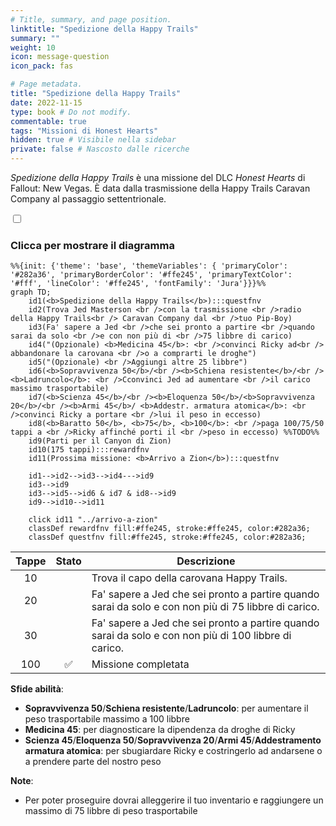 ```yaml
---
# Title, summary, and page position.
linktitle: "Spedizione della Happy Trails"
summary: ""
weight: 10
icon: message-question
icon_pack: fas

# Page metadata.
title: "Spedizione della Happy Trails"
date: 2022-11-15
type: book # Do not modify.
commentable: true
tags: "Missioni di Honest Hearts"
hidden: true # Visibile nella sidebar
private: false # Nascosto dalle ricerche
---
```


<div class="fnv">


*Spedizione della Happy Trails* è una missione del DLC *Honest Hearts* di Fallout: New Vegas. È data dalla trasmissione della Happy Trails Caravan Company al passaggio settentrionale.


<section class="chart-collapse">
<input type="checkbox" name="collapse2" id="handle2">
<h3 class="handle">
<label for="handle2">Clicca per mostrare il diagramma</label>
</h3>
<div class="content">

```mermaid
%%{init: {'theme': 'base', 'themeVariables': { 'primaryColor': '#282a36', 'primaryBorderColor': '#ffe245', 'primaryTextColor': '#fff', 'lineColor': '#ffe245', 'fontFamily': 'Jura'}}}%%
graph TD;
    id1(<b>Spedizione della Happy Trails</b>):::questfnv
    id2(Trova Jed Masterson <br />con la trasmissione <br />radio della Happy Trails<br /> Caravan Company dal <br />tuo Pip-Boy)
    id3(Fa' sapere a Jed <br />che sei pronto a partire <br />quando sarai da solo <br />e con non più di <br />75 libbre di carico)
    id4("(Opzionale) <b>Medicina 45</b>: <br />convinci Ricky ad<br /> abbandonare la carovana <br />o a comprarti le droghe")
    id5("(Opzionale) <br />Aggiungi altre 25 libbre")
    id6(<b>Sopravvivenza 50</b>/<br /><b>Schiena resistente</b>/<br /><b>Ladruncolo</b>: <br />Cconvinci Jed ad aumentare <br />il carico massimo trasportabile)
    id7(<b>Scienza 45</b>/<br /><b>Eloquenza 50</b>/<b>Sopravvivenza 20</b>/<br /><b>Armi 45</b>/ <b>Addestr. armatura atomica</b>: <br />convinci Ricky a portare <br />lui il peso in eccesso) 
    id8(<b>Baratto 50</b>, <b>75</b>, <b>100</b>: <br />paga 100/75/50 tappi a <br />Ricky affinché porti il <br />peso in eccesso) %%TODO%%
    id9(Parti per il Canyon di Zion)
    id10(175 tappi):::rewardfnv
    id11(Prossima missione: <b>Arrivo a Zion</b>):::questfnv
    
    id1-->id2-->id3-->id4--->id9
    id3-->id9
    id3-->id5-->id6 & id7 & id8-->id9
    id9-->id10-->id11
    
    click id11 "../arrivo-a-zion"
    classDef rewardfnv fill:#ffe245, stroke:#ffe245, color:#282a36;
    classDef questfnv fill:#ffe245, stroke:#ffe245, color:#282a36;
```

</div>
</section>

| Tappe |       Stato        | Descrizione |
|:-----:|:------------------:| ----------- |
|                           10                          |            | Trova il capo della carovana Happy Trails.                                                                                                                                  |
|                           20                          |            | Fa' sapere a Jed che sei pronto a partire quando sarai da solo e con non più di 75 libbre di carico.                                                                        |
|                           30                          |            | Fa' sapere a Jed che sei pronto a partire quando sarai da solo e con non più di 100 libbre di carico.                                                                       |
|                          100                          | :white_check_mark: | Missione completata                                                                                                                                                         |



**Sfide abilità**:
- **Sopravvivenza 50**/**Schiena resistente**/**Ladruncolo**: per aumentare il peso trasportabile massimo a 100 libbre
- **Medicina 45**: per diagnosticare la dipendenza da droghe di Ricky
- **Scienza 45**/**Eloquenza 50**/**Sopravvivenza 20**/**Armi 45**/**Addestramento armatura atomica**: per sbugiardare Ricky e costringerlo ad andarsene o a prendere parte del nostro peso



**Note**:
- Per poter proseguire dovrai alleggerire il tuo inventario e raggiungere un massimo di 75 libbre di peso trasportabile


</div>


